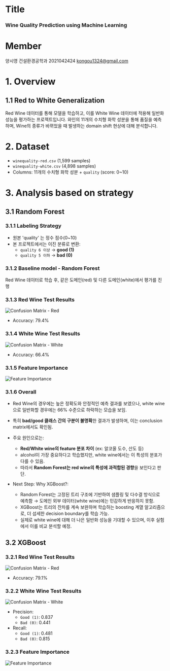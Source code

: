 # Title
### Wine Quality Prediction using Machine Learning
# Member
양시영 건설환경공학과 2021042424 kongou1324@gmail.com

# 1. Overview
## 1.1 Red to White Generalization
Red Wine 데이터를 통해 모델을 학습하고, 이를 White Wine 데이터에 적용해 일반화 성능을 평가하는 프로젝트입니다. 와인의 11개의 수치형 화학 성분을 통해 품질을 예측하며, Wine의 종류가 바뀌었을 때 발생하는 domain shift 현상에 대해 분석합니다.

# 2. Dataset
- `winequality-red.csv` (1,599 samples)
- `winequality-white.csv` (4,898 samples)
- Columns: 11개의 수치형 화학 성분 + `quality` (score: 0~10)

# 3. Analysis based on strategy
## 3.1 Random Forest
### 3.1.1 Labeling Strategy
- 원본 'quality' 는 정수 점수(0~10)
- 본 프로젝트에서는 이진 분류로 변환:
  - `quality 6 이상` → **good (1)**
  - `quality 5 이하` → **bad (0)**

### 3.1.2 Baseline model - Random Forest
Red Wine 데이터로 학습 후, 같은 도메인(red) 및 다른 도메인(white)에서 평가를 진행


### 3.1.3 Red Wine Test Results
![Confusion Matrix - Red](image/rf_confusion_red.png)
- Accuracy: 79.4%

### 3.1.4 White Wine Test Results
![Confusion Matrix - White](image/rf_confusion_white.png)
- Accuracy: 66.4%

### 3.1.5 Feature Importance
![Feature Importance](image/rf_feature_importance.png)

### 3.1.6 Overall
- Red Wine의 경우에는 높은 정확도와 안정적인 예측 결과를 보였으나, white wine으로 일반화할 경우에는 66% 수준으로 하락하는 모습을 보임.
- 특히 **bad/good 클래스 간의 구분이 불명확**한 결과가 발생하며, 이는 conclusion matrix에서도 확인됨.
- 주요 원인으로는:
  - **Red/White wine의 feature 분포 차이** (ex: 알코올 도수, 산도 등)
  - alcohol이 가장 중요하다고 학습했지만, white wine에서는 이 특성의 분포가 다를 수 있음.
  - 따라서 **Random Forest는 red wine의 특성에 과적합된 경향**을 보인다고 판단.


- Next Step: Why XGBoost?:
  - Random Forest는 고정된 트리 구조에 기반하여 샘플링 및 다수결 방식으로 예측함 → 도메인 외부 데이터(white wine)에는 민감하게 반응하지 못함.
  - XGBoost는 트리의 잔차를 계속 보완하며 학습하는 boosting 계열 알고리즘으로, 더 섬세한 decision boundary를 학습 가능.
  - 실제로 white wine에 대해 더 나은 일반화 성능을 기대할 수 있으며, 이후 실험에서 이를 비교 분석할 예정.


## 3.2 XGBoost
### 3.2.1 Red Wine Test Results
![Confusion Matrix - Red](image/xgb_confusion_red.png)
- Accuracy: 79.1%

### 3.2.2 White Wine Test Results
![Confusion Matrix - White](image/xgb_confusion_white.png)
- Precision:
  - `Good (1)`: 0.837
  - `Bad (0)`: 0.441
- Recall:
  - `Good (1)`: 0.481
  - `Bad (0)`: 0.815

### 3.2.3 Feature Importance
![Feature Importance](image/xgb_feature_importance.png)


